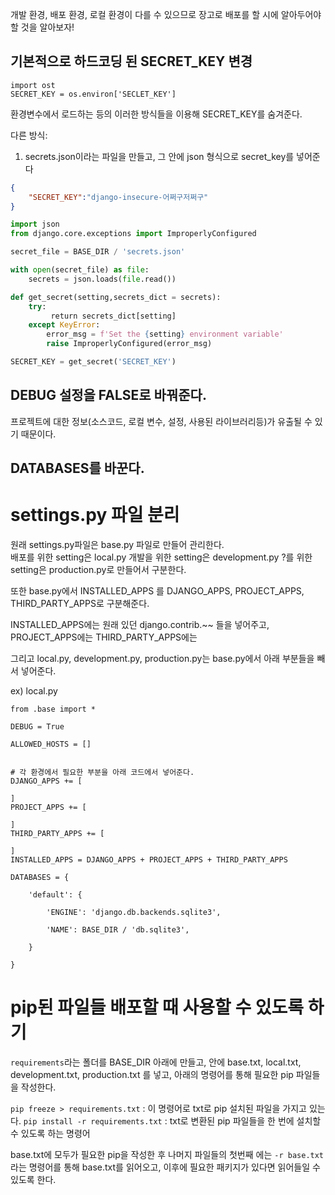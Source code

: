 개발 환경, 배포 환경, 로컬 환경이 다를 수 있으므로 장고로 배포를 할 시에 알아두어야 할 것을 알아보자!

## 기본적으로 하드코딩 된 SECRET_KEY 변경
```
import ost
SECRET_KEY = os.environ['SECLET_KEY']
```
환경변수에서 로드하는 등의 이러한 방식들을 이용해 SECRET_KEY를 숨겨준다.

다른 방식:
1. secrets.json이라는 파일을 만들고, 그 안에 json 형식으로 secret_key를 넣어준다
``` secrets.json
{
    "SECRET_KEY":"django-insecure-어쩌구저쩌구"
}
```

``` settings.py
import json
from django.core.exceptions import ImproperlyConfigured

secret_file = BASE_DIR / 'secrets.json'  

with open(secret_file) as file:
    secrets = json.loads(file.read())

def get_secret(setting,secrets_dict = secrets):
    try:
         return secrets_dict[setting]
    except KeyError:
        error_msg = f'Set the {setting} environment variable'
        raise ImproperlyConfigured(error_msg)

SECRET_KEY = get_secret('SECRET_KEY')
```

## DEBUG 설정을 FALSE로 바꿔준다.
프로젝트에 대한 정보(소스코드, 로컬 변수, 설정, 사용된 라이브러리등)가 유출될 수 있기 때문이다.

## DATABASES를 바꾼다.


# settings.py 파일 분리

원래 settings.py파일은 base.py 파일로 만들어 관리한다.  
배포를 위한 setting은 local.py
개발을 위한 setting은 development.py
?를 위한 setting은 production.py로 만들어서 구분한다.

또한 base.py에서 INSTALLED_APPS 를 DJANGO_APPS, PROJECT_APPS, THIRD_PARTY_APPS로 구분해준다.

INSTALLED_APPS에는 원래 있던 django.contrib.~~ 들을 넣어주고,
PROJECT_APPS에는 
THIRD_PARTY_APPS에는 

그리고 local.py, development.py, production.py는 base.py에서 아래 부분들을 빼서 넣어준다.

ex) local.py
```
from .base import *

DEBUG = True

ALLOWED_HOSTS = []


# 각 환경에서 필요한 부분을 아래 코드에서 넣어준다.
DJANGO_APPS += [

]
PROJECT_APPS += [

]
THIRD_PARTY_APPS += [

]
INSTALLED_APPS = DJANGO_APPS + PROJECT_APPS + THIRD_PARTY_APPS

DATABASES = {

    'default': {

        'ENGINE': 'django.db.backends.sqlite3',

        'NAME': BASE_DIR / 'db.sqlite3',

    }

}
```


# pip된 파일들 배포할 때 사용할 수 있도록 하기

`requirements`라는 폴더를 BASE_DIR 아래에 만들고, 안에 base.txt, local.txt, development.txt, production.txt 를 넣고, 아래의 명령어를 통해 필요한 pip 파일들을 작성한다.  

`pip freeze > requirements.txt` : 이 명령어로 txt로 pip 설치된 파일을 가지고 있는다.
`pip install -r requirements.txt` : txt로 변환된 pip 파일들을 한 번에 설치할 수 있도록 하는 명령어

base.txt에 모두가 필요한 pip을 작성한 후 나머지 파일들의 첫번째 에는 `-r base.txt`라는 명령어를 통해 base.txt를 읽어오고, 이후에 필요한 패키지가 있다면 읽어들일 수 있도록 한다.